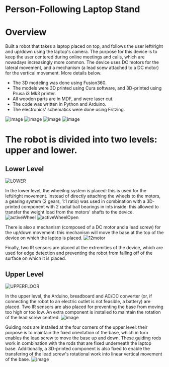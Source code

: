 # Person-Following Laptop Stand

<h1>Overview</h1>
Built a robot that takes a laptop placed on top, and follows the user left/right and up/down using the laptop's camera.
The purpose for this device is to keep the user centered during online meetings and calls, which are nowadays increasingly more common.
The device uses DC motors for the lateral movement, and a mechanism (a lead scew attached to a DC motor) for the vertical movement.
More details below.

- The 3D modeling was done using Fusion360.
- The models were 3D printed using Cura software, and 3D-printed using Prusa i3 Mk3 printer.
- All wooden parts are in MDF, and were laser cut.
- The code was written in Python and Arduino.
- The electronics' schematics were done using Fritzing.

![image](https://user-images.githubusercontent.com/67190150/184812113-17e6148e-1723-4d40-8125-5debbed760a8.png)
![image](https://user-images.githubusercontent.com/67190150/184813110-b85f40f3-302f-4c35-9b35-42708b9d3e25.png)
![image](https://user-images.githubusercontent.com/67190150/184813147-31f1df87-fd61-4a39-9d7a-7bf6eb7be660.png)
![image](https://user-images.githubusercontent.com/67190150/184813209-3937d600-fe72-4613-88ae-6724d97bb53e.png)


# The robot is divided into two levels: upper and lower. 

<h2>Lower Level</h2>

![LOWER](https://user-images.githubusercontent.com/67190150/184819032-d82c35e8-eed8-40c8-9641-4815a8f3d768.jpg)

In the lower level, the wheeilng system is placed: this is used for the left/right movement. Instead of directly attaching the wheels to the motors, a gearing system (2 gears, 1:1 ratio) was used in combination with a 3D-printed component with 2 radial ball bearings in ints inside: this allowed to transfer the weight load from the motors' shafts to the device.
![activeWheel](https://user-images.githubusercontent.com/67190150/184816164-2b1d5bab-ac05-4c32-bcba-9bd9d5b29b90.jpg)
![activeWheelOpen](https://user-images.githubusercontent.com/67190150/184816120-5cb27ee5-512a-405d-8616-2262017b6068.jpg)

There is also a mechanism (composed of a DC motor and a lead screw) for the up/down movement: this mechanism will move the base at the top of the device on which the laptop is placed.
![12motor](https://user-images.githubusercontent.com/67190150/184816331-e5adbe15-e80f-4192-a88a-0da8f67148b6.jpg)

Finally, two IR sensors are placed at the extremities of the device, which are used for edge detection and preventing the robot from falling off of the surface on which it is placed.

<h2>Upper Level</h2>
 
![UPPERFLOOR](https://user-images.githubusercontent.com/67190150/184819058-0c166a46-0331-499c-b2ce-ad3499d2580d.jpg)

In the upper level, the Arduino, breadboard and AC/DC converter (or, if connecting the robot to an electric outlet is not feasible, a battery) are placed.
Two IR sensors are also placed for preventing the base from moving too high or too low. An extra component is installed to maintain the rotation of the lead screw centred. 
![image](https://user-images.githubusercontent.com/67190150/184816764-5ec62bfc-1975-4970-adba-5fedd5f44a88.png)

Guiding rods are installed at the four corners of the upper level: their purpose is to maintain the fixed orientation of the base, which  in turn enables the lead screw to move the base up and down. These guiding rods work in combination with the rods that are fixed underneath the laptop base. Additionally, a 3D-printed component is also fixed to enable the transfering of the lead screw's rotational work into linear vertical movement of the base.
![image](https://user-images.githubusercontent.com/67190150/184816817-98f9817d-6510-4914-9919-ecfe5efff5a7.png)
